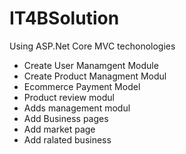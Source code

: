 # IT4BSolution
Using ASP.Net Core MVC techonologies 

- Create User Manamgent Module
- Create Product Managment Modul
- Ecommerce Payment Model
- Product review modul
- Adds management modul
- Add Business pages
- Add market page
- Add ralated business


